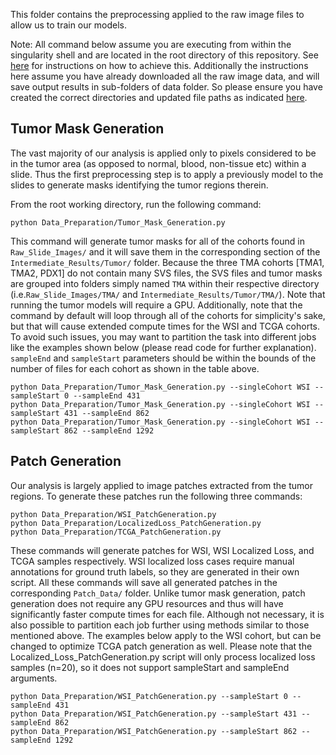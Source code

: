 This folder contains the preprocessing applied to the raw image files to allow us to train our models. 

Note: All command below assume you are executing from within the singularity shell and are located in the root directory of this repository. See [here](../Environment_README.md) for instructions on how to achieve this. Additionally the instructions here assume you have already downloaded all the raw image data, and will save output results in sub-folders of data folder. So please ensure you have created the correct directories and updated file paths as indicated [here](../Data_Instructions.md). 


## Tumor Mask Generation

The vast majority of our analysis is applied only to pixels considered to be in the tumor area (as opposed to normal, blood, non-tissue etc) within a slide. Thus the first preprocessing step is to apply a previously model to the slides to generate masks identifying the tumor regions therein.

From the root working directory, run the following command:

	python Data_Preparation/Tumor_Mask_Generation.py

This command will generate tumor masks for all of the cohorts found in `Raw_Slide_Images/` and it will save them in the corresponding section of the  `Intermediate_Results/Tumor/` folder. Because the three TMA cohorts [TMA1, TMA2, PDX1] do not contain many SVS files, the SVS files and tumor masks are grouped into folders simply named `TMA` within their respective directory (i.e.`Raw_Slide_Images/TMA/` and `Intermediate_Results/Tumor/TMA/`). Note that running the tumor models will require a GPU. Additionally, note that the command by default will loop through all of the cohorts for simplicity's sake, but that will cause extended compute times for the WSI and TCGA cohorts. To avoid such issues, you  may want to partition the task into different jobs like the examples shown below (please read code for further explanation). `sampleEnd` and `sampleStart` parameters should be within the bounds of the number of files for each cohort as shown in the table above. 

	python Data_Preparation/Tumor_Mask_Generation.py --singleCohort WSI --sampleStart 0 --sampleEnd 431
	python Data_Preparation/Tumor_Mask_Generation.py --singleCohort WSI --sampleStart 431 --sampleEnd 862
	python Data_Preparation/Tumor_Mask_Generation.py --singleCohort WSI --sampleStart 862 --sampleEnd 1292

## Patch Generation
Our analysis is largely applied to image patches extracted from the tumor regions. To generate these patches run the following three commands:	

	python Data_Preparation/WSI_PatchGeneration.py
	python Data_Preparation/LocalizedLoss_PatchGeneration.py
	python Data_Preparation/TCGA_PatchGeneration.py

These commands will generate patches for WSI, WSI Localized Loss, and TCGA samples respectively. WSI localized loss cases require manual annotations for ground truth labels, so they are generated in their own script. All these commands will save all generated patches in the corresponding `Patch_Data/` folder.  Unlike tumor mask generation, patch generation does not require any GPU resources and thus will have significantly faster compute times for each file. Although not necessary, it is also possible to partition each job further using methods similar to those mentioned above. The examples below apply to the WSI cohort, but can be changed to optimize TCGA patch generation as well. Please note that the Localized_Loss_PatchGeneration.py script will only process localized loss samples (n=20), so it does not support sampleStart and sampleEnd arguments.

	python Data_Preparation/WSI_PatchGeneration.py --sampleStart 0 --sampleEnd 431
	python Data_Preparation/WSI_PatchGeneration.py --sampleStart 431 --sampleEnd 862
	python Data_Preparation/WSI_PatchGeneration.py --sampleStart 862 --sampleEnd 1292

